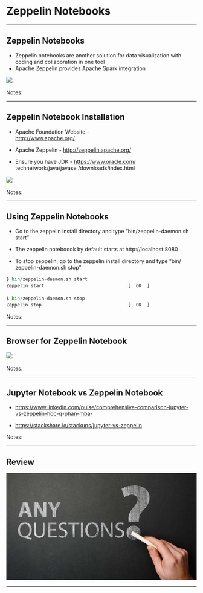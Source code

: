 # Zeppelin Notebooks

---

## Zeppelin Notebooks

  * Zeppelin notebooks are another solution for data visualization with coding and collaboration in one tool
  * Apache Zeppelin provides Apache Spark integration

![](../images/Zeppelin.png) <!-- {"left" : 1.08, "top" : 2.42, "height" : 4.68, "width" : 8.17} -->

Notes:

---

## Zeppelin Notebook Installation

  * Apache Foundation Website -  
  http://www.apache.org/

  * Apache Zeppelin -
  http://zeppelin.apache.org/

  * Ensure you have JDK -
   https://www.oracle.com/
    technetwork/java/javase
    /downloads/index.html

![](../images/Zeppelin-Notebook-Installation.png) <!-- {"left" : 5.40, "top" : 2.91, "height" : 4.44, "width" : 4.3} -->

Notes:

---

## Using Zeppelin Notebooks

  * Go to the zeppelin install directory and type “bin/zeppelin-daemon.sh start”

  * The zeppelin noteboook by default starts at http://localhost:8080

  * To stop zeppelin, go to the zeppelin install directory and type
    “bin/ zeppelin-daemon.sh stop”

```python
$ bin/zeppelin-daemon.sh start
Zeppelin start                               [  OK  ]

$ bin/zeppelin-daemon.sh stop
Zeppelin stop                                [  OK  ]
```
<!-- {"left" : 0, "top" : 3.72, "height" : 1.7, "width" : 10.25} -->

Notes:

---

## Browser for Zeppelin Notebook

![](../images/Browser-for-Zeppelin-Notebook.png) <!-- {"left" : 0.26, "top" : 1.67, "height" : 4.63, "width" : 9.74} -->

Notes:

---

## Jupyter Notebook vs Zeppelin Notebook

  * https://www.linkedin.com/pulse/comprehensive-comparison-jupyter-vs-zeppelin-hoc-q-phan-mba-

  * https://stackshare.io/stackups/jupyter-vs-zeppelin

Notes:

---

## Review

![](../../assets/images/generic/3rd-party/Review.png) <!-- {"left" : 0.26, "top" : 1.25, "height" : 5.48, "width" : 9.74} -->



---
